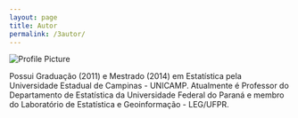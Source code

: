 ```yaml
---
layout: page
title: Autor
permalink: /3autor/
---
```


<img src="{{ site.baseurl }}/assets/foto.jpg" title="Profile Picture" class="profile"> 

Possui Graduação (2011) e Mestrado (2014) em Estatística pela Universidade Estadual de Campinas - UNICAMP. Atualmente é Professor do Departamento de Estatística da Universidade Federal do Paraná e membro do Laboratório de Estatística e Geoinformação - LEG/UFPR.

